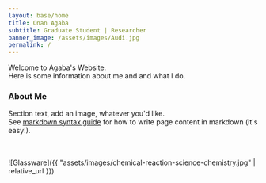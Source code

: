 ```yaml
---
layout: base/home
title: Onan Agaba
subtitle: Graduate Student | Researcher
banner_image: /assets/images/Audi.jpg
permalink: /
---
```


<!-- Page content starts after navbar + banner -->

<div class="main-content">
Welcome to Agaba's Website.<br>
Here is some information about me and and what I do.

### About Me

Section text, add an image, whatever you'd like.<br>
See <a href="https://www.markdownguide.org/basic-syntax/">markdown syntax guide</a> for how to write page content in markdown (it's easy!).

<br><br>
![Glassware]({{ "assets/images/chemical-reaction-science-chemistry.jpg" | relative_url }})
</div>
